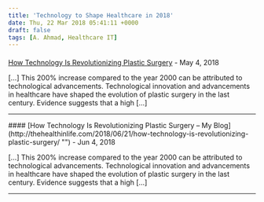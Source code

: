 ```yaml
---
title: 'Technology to Shape Healthcare in 2018'
date: Thu, 22 Mar 2018 05:41:11 +0000
draft: false
tags: [A. Ahmad, Healthcare IT]
---
```



#### 
[How Technology Is Revolutionizing Plastic Surgery](https://www.healthylifestyleadvice.com/technology-revolutionizing-plastic-surgery/ "") - <time datetime="2018-05-31 07:55:36">May 4, 2018</time>

\[…\] This 200% increase compared to the year 2000 can be attributed to technological advancements. Technological innovation and advancements in healthcare have shaped the evolution of plastic surgery in the last century. Evidence suggests that a high \[…\]
<hr />
#### 
[How Technology Is Revolutionizing Plastic Surgery &#8211; My Blog](http://thehealthinlife.com/2018/06/21/how-technology-is-revolutionizing-plastic-surgery/ "") - <time datetime="2018-06-21 13:04:08">Jun 4, 2018</time>

\[…\] This 200% increase compared to the year 2000 can be attributed to technological advancements. Technological innovation and advancements in healthcare have shaped the evolution of plastic surgery in the last century. Evidence suggests that a high \[…\]
<hr />
